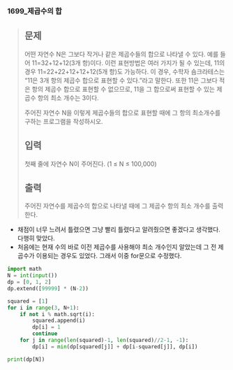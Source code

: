### 1699_제곱수의 합

> ## 문제
>
> 어떤 자연수 N은 그보다 작거나 같은 제곱수들의 합으로 나타낼 수 있다. 예를 들어 11=32+12+12(3개 항)이다. 이런 표현방법은 여러 가지가 될 수 있는데, 11의 경우 11=22+22+12+12+12(5개 항)도 가능하다. 이 경우, 수학자 숌크라테스는 “11은 3개 항의 제곱수 합으로 표현할 수 있다.”라고 말한다. 또한 11은 그보다 적은 항의 제곱수 합으로 표현할 수 없으므로, 11을 그 합으로써 표현할 수 있는 제곱수 항의 최소 개수는 3이다.
>
> 주어진 자연수 N을 이렇게 제곱수들의 합으로 표현할 때에 그 항의 최소개수를 구하는 프로그램을 작성하시오.
>
> ## 입력
>
> 첫째 줄에 자연수 N이 주어진다. (1 ≤ N ≤ 100,000)
>
> ## 출력
>
> 주어진 자연수를 제곱수의 합으로 나타낼 때에 그 제곱수 항의 최소 개수를 출력한다.



- 채점이 너무 느려서 틀렸으면 그냥 빨리 틀렸다고 알려줬으면 좋겠다고 생각했다. 다행히 맞았다. 
- 처음에는 현재 수의 바로 이전 제곱수를 사용해야 최소 개수인지 알았는데 그 전 제곱수가 이용되는 경우도 있었다. 그래서 이중 for문으로 수정했다.

```python
import math
N = int(input())
dp = [0, 1, 2]
dp.extend([99999] * (N-2))

squared = [1]
for i in range(3, N+1):
    if not i % math.sqrt(i):
        squared.append(i)
        dp[i] = 1
        continue
    for j in range(len(squared)-1, len(squared)//2-1, -1):
        dp[i] = min(dp[squared[j]] + dp[i-squared[j]], dp[i])

print(dp[N])
```

